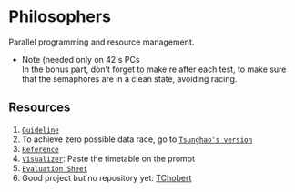 # Philosophers
Parallel programming and resource management.

- Note (needed only on 42's PCs <br>
In the bonus part, don't forget to make re after each test, to make sure that the semaphores are in a clean state, avoiding racing.

## Resources

1. [`Guideline`](https://medium.com/@ruinadd/philosophers-42-guide-the-dining-philosophers-problem-893a24bc0fe2) <br>
2. To achieve zero possible data race, go to [`Tsunghao's version`](https://github.com/Tsunghao-C/Common-Course/tree/main/philosophers) <br>
3. [`Reference`](https://github.com/48d31kh413k/1337-Philosopher-42) <br>
4. [`Visualizer`](https://github.com/nafuka11/philosophers-visualizer): Paste the timetable on the prompt <br>
5. [`Evaluation Sheet`](https://web.archive.org/web/20231228101344/https://rphlr.github.io/42-Evals/Cursus/Philosophers/) <br>
6. Good project but no repository yet: [TChobert](https://github.com/TChobert) <br>
